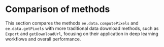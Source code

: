 # Comparison of methods

This section compares the methods `ee.data.computePixels` and `ee.data.getPixels` with more traditional data download methods, such as `Export` and `getDownloadUrl`, focusing on their application in deep learning workflows and overall performance.

